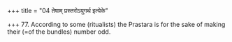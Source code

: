 +++
title = "04 तेषाम् प्रस्तरोऽयुगर्थ इत्येके"

+++
77. According to some (ritualists) the Prastara is for the sake of making their (=of the bundles) number odd.  
